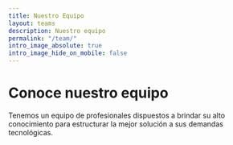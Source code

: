 ```yaml
---
title: Nuestro Equipo
layout: teams
description: Nuestro equipo
permalink: "/team/"
intro_image_absolute: true
intro_image_hide_on_mobile: false
---
```


# Conoce nuestro equipo

Tenemos un equipo de profesionales dispuestos a brindar su alto conocimiento para estructurar la mejor solución a sus demandas tecnológicas.
